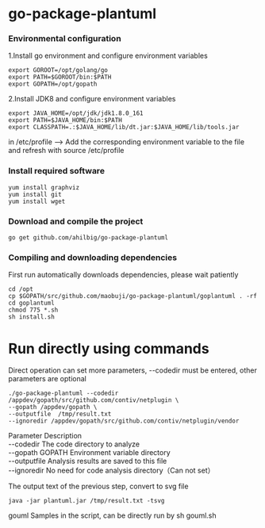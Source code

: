 # go-package-plantuml


### Environmental configuration

1.Install go environment and configure environment variables
````ftl>
export GOROOT=/opt/golang/go
export PATH=$GOROOT/bin:$PATH
export GOPATH=/opt/gopath
````
2.Install JDK8 and configure environment variables
````ftl>
export JAVA_HOME=/opt/jdk/jdk1.8.0_161
export PATH=$JAVA_HOME/bin:$PATH
export CLASSPATH=.:$JAVA_HOME/lib/dt.jar:$JAVA_HOME/lib/tools.jar
````
in /etc/profile --> Add the corresponding environment variable to the file and refresh with source /etc/profile

### Install required software 
````ftl>
yum install graphviz
yum install git
yum install wget
````

### Download and compile the project
````
go get github.com/ahilbig/go-package-plantuml
````

### Compiling and downloading dependencies
First run automatically downloads dependencies, please wait patiently
````
cd /opt
cp $GOPATH/src/github.com/maobuji/go-package-plantuml/goplantuml . -rf
cd goplantuml
chmod 775 *.sh
sh install.sh
````


# Run directly using commands
Direct operation can set more parameters, --codedir must be entered, other parameters are optional
````
./go-package-plantuml --codedir /appdev/gopath/src/github.com/contiv/netplugin \
--gopath /appdev/gopath \
--outputfile  /tmp/result.txt
--ignoredir /appdev/gopath/src/github.com/contiv/netplugin/vendor
````
Parameter Description<br>
--codedir The code directory to analyze<br>
--gopath GOPATH Environment variable directory<br>
--outputfile Analysis results are saved to this file<br>
--ignoredir No need for code analysis directory（Can not set）<br>


The output text of the previous step, convert to svg file
````
java -jar plantuml.jar /tmp/result.txt -tsvg
````

gouml Samples in the script, can be directly run by sh gouml.sh 

